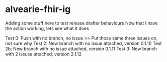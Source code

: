 # alvearie-fhir-ig

Adding some stuff here to test release drafter behaviours
Now that I have the action working, lets see what it does

Test 0: Push with no branch, no issue >> Put those same three issues on, not sure why
Test 2: New branch with no issue attached, version 0.1.10
Test 2b: New branch with no issue attached, version 0.1.11
Test 3: New branch with 2 issuse attached, version 2.1.12

